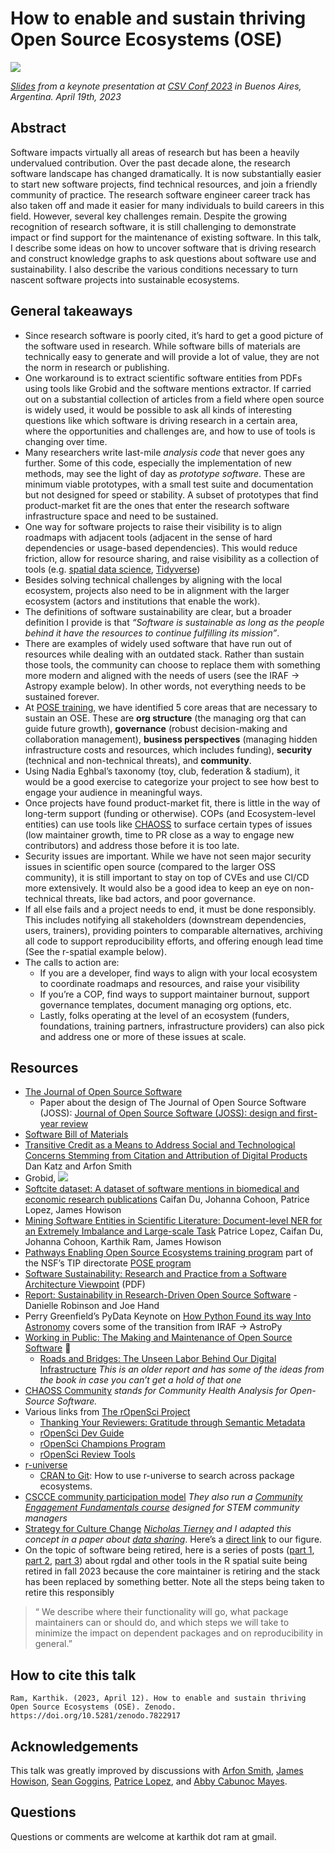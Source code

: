 # How to enable and sustain thriving Open Source Ecosystems (OSE)

[![][imgur]](https://inundata.org/talks/csvconf/#/0/3)

*[Slides][inundata] from a keynote presentation at [CSV Conf 2023][csvconf] in Buenos Aires, Argentina. April 19th, 2023*
## Abstract

Software impacts virtually all areas of research but has been a heavily undervalued contribution. Over the past decade alone, the research software landscape has changed dramatically. It is now substantially easier to start new software projects, find technical resources, and join a friendly community of practice. The research software engineer career track has also taken off and made it easier for many individuals to build careers in this field. However, several key challenges remain. Despite the growing recognition of research software, it is still challenging to demonstrate impact or find support for the maintenance of existing software. In this talk, I describe some ideas on how to uncover software that is driving research and construct knowledge graphs to ask questions about software use and sustainability. I also describe the various conditions necessary to turn nascent software projects into sustainable ecosystems.

## General takeaways 

- Since research software is poorly cited, it’s hard to get a good picture of the software used in research. While software bills of materials are technically easy to generate and will provide a lot of value, they are not the norm in research or publishing.
- One workaround is to extract scientific software entities from PDFs using tools like Grobid and the software mentions extractor. If carried out on a substantial collection of articles from a field where open source is widely used, it would be possible to ask all kinds of interesting questions like which software is driving research in a certain area, where the opportunities and challenges are, and how to use of tools is changing over time.
- Many researchers write last-mile *analysis code* that never goes any further. Some of this code, especially the implementation of new methods, may see the light of day as *prototype software*. These are minimum viable prototypes, with a small test suite and documentation but not designed for speed or stability. A subset of prototypes that find product-market fit are the ones that enter the research software infrastructure space and need to be sustained. 
- One way for software projects to raise their visibility is to align roadmaps with adjacent tools (adjacent in the sense of hard dependencies or usage-based dependencies). This would reduce friction, allow for resource sharing, and raise visibility as a collection of tools (e.g. [spatial data science](https://r-spatial.org/), [Tidyverse](https://joss.theoj.org/papers/10.21105/joss.01686))
- Besides solving technical challenges by aligning with the local ecosystem, projects also need to be in alignment with the larger ecosystem (actors and institutions that enable the work).
- The definitions of software sustainability are clear, but a broader definition I provide is that *“Software is sustainable as long as the people behind it have the resources to continue fulfilling its mission”*.
- There are examples of widely used software that have run out of resources while dealing with an outdated stack. Rather than sustain those tools, the community can choose to replace them with something more modern and aligned with the needs of users (see the IRAF → Astropy example below). In other words, not everything needs to be sustained forever.
- At [POSE training](https://pose.training/), we have identified 5 core areas that are necessary to sustain an OSE. These are **org structure** (the managing org that can guide future growth), **governance** (robust decision-making and collaboration management), **business perspectives** (managing hidden infrastructure costs and resources, which includes funding), **security** (technical and non-technical threats), and **community**. 
- Using Nadia Eghbal’s taxonomy (toy, club, federation & stadium), it would be a good exercise to categorize your project to see how best to engage your audience in meaningful ways. 
- Once projects have found product-market fit, there is little in the way of long-term support (funding or otherwise). COPs (and Ecosystem-level entities) can use tools like [CHAOSS](https://chaoss.community/) to surface certain types of issues (low maintainer growth, time to PR close as a way to engage new contributors) and address those before it is too late. 
- Security issues are important. While we have not seen major security issues in scientific open source (compared to the larger OSS community), it is still important to stay on top of CVEs and use CI/CD more extensively. It would also be a good idea to keep an eye on non-technical threats, like bad actors, and poor governance.
- If all else fails and a project needs to end, it must be done responsibly. This includes notifying all stakeholders (downstream dependencies, users, trainers), providing pointers to comparable alternatives, archiving all code to support reproducibility efforts, and offering enough lead time (See the r-spatial example below).
- The calls to action are:
	- If you are a developer, find ways to align with your local ecosystem to coordinate roadmaps and resources, and raise your visibility
	- If you’re a COP, find ways to support maintainer burnout, support governance templates, document managing org options, etc.
	- Lastly, folks operating at the level of an ecosystem (funders, foundations, training partners, infrastructure providers) can also pick and address one or more of these issues at scale. 

## Resources

- [The Journal of Open Source Software][theoj]   
	* Paper about the design of The Journal of Open Source Software (JOSS): [Journal of Open Source Software (JOSS): design and first-year review][peerj]
- [Software Bill of Materials][synopsys]
- [Transitive Credit as a Means to Address Social and Technological Concerns Stemming from Citation and Attribution of Digital Products][metajnl] Dan Katz and Arfon Smith
- Grobid, [][readthedocs]![](https://i.imgur.com/hIzjbUo.png)   
- [Softcite dataset: A dataset of software mentions in biomedical and economic research publications][onlinelibrary] Caifan Du, Johanna Cohoon, Patrice Lopez, James Howison   
- [Mining Software Entities in Scientific Literature: Document-level NER for an Extremely Imbalance and Large-scale Task][acm] Patrice Lopez, Caifan Du, Johanna Cohoon, Karthik Ram, James Howison  
- [Pathways Enabling Open Source Ecosystems training program][pose] part of the NSF’s TIP directorate [POSE program][nsf]      
- [Software Sustainability: Research and Practice from a
Software Architecture Viewpoint][hud] (PDF)
- [Report: Sustainability in Research-Driven Open Source Software][codeforsociety] - Danielle Robinson and Joe Hand      
- Perry Greenfield’s PyData Keynote on [How Python Found its way Into Astronomy][youtube] covers some of the transition from IRAF → AstroPy      
- [Working in Public: The Making and Maintenance of Open Source Software][stripe] 📙      
	- [Roads and Bridges: The Unseen Labor Behind Our Digital Infrastructure][fordfoundation] *This is an older report and has some of the ideas from the book in case you can’t get a hold of that one* 
- [CHAOSS Community][chaoss] *stands for Community Health Analysis for Open-Source Software.*
- Various links from [The rOpenSci Project][ropensci]  
	- [Thanking Your Reviewers: Gratitude through Semantic Metadata][ropensci]    
	- [rOpenSci Dev Guide][ropensci]
	- [rOpenSci Champions Program][ropensci]  
	- [rOpenSci Review Tools][github]   
- [r-universe][r-universe]
	- [CRAN to Git][ropensci]: How to use r-universe to search across package ecosystems.
- [CSCCE community participation model][cscce] *They also run a [Community Engagement Fundamentals course][cscce] designed for STEM community managers*
- [Strategy for Culture Change][cos] *[Nicholas Tierney][njtierney] and I adapted this concept in a paper about [data sharing][sciencedirect]*. Here’s a [direct link][els-cdn] to our figure.
- On the topic of software being retired, here is a series of posts ([part 1][org/r/2022/04/12/evolution], [part 2][org/r/2022/12/14/evolution2], [part 3][org/r/2023/04/10/evolution3]) about rgdal and other tools in the R spatial suite being retired in fall 2023 because the core maintainer is retiring and the stack has been replaced by something better. Note all the steps being taken to retire this responsibly 
> “ We describe where their functionality will go, what package maintainers can or should do, and which steps we will take to minimize the impact on dependent packages and on reproducibility in general.”

## How to cite this talk

```Ram, Karthik. (2023, April 12). How to enable and sustain thriving Open Source Ecosystems (OSE). Zenodo. https://doi.org/10.5281/zenodo.7822917```

## Acknowledgements

This talk was greatly improved by discussions with [Arfon Smith](https://www.arfon.org/), [James Howison](http://james.howison.name/), [Sean Goggins](https://www.seangoggins.net/), [Patrice Lopez][science-miner], and [Abby Cabunoc Mayes](https://abbycabs.github.io/). 

## Questions

Questions or comments are welcome at karthik dot ram at gmail.



[science-miner]: https://science-miner.com/
[org/r/2023/04/10/evolution3]: https://r-spatial.org/r/2023/04/10/evolution3.html
[org/r/2022/12/14/evolution2]: https://r-spatial.org/r/2022/12/14/evolution2.html
[org/r/2022/04/12/evolution]: https://r-spatial.org/r/2022/04/12/evolution.html
[els-cdn]: https://ars.els-cdn.com/content/image/1-s2.0-S2666389921002300-gr1_lrg.jpg
[sciencedirect]: https://www.sciencedirect.com/science/article/pii/S2666389921002300
[njtierney]: https://www.njtierney.com/about/
[cos]: https://www.cos.io/blog/strategy-for-culture-change
[cscce]: https://www.cscce.org/trainings/cef/
[cscce]: https://www.cscce.org/resources/cpm/
[ropensci]: https://ropensci.org/blog/2023/04/03/cran-to-git/
[r-universe]: https://r-universe.dev/search/
[github]: https://github.com/ropensci-review-tools
[ropensci]: https://ropensci.org/champions/
[ropensci]: https://devguide.ropensci.org/
[ropensci]: https://ropensci.org/blog/2018/03/16/thanking-reviewers-in-metadata/
[ropensci]: https://ropensci.org/
[chaoss]: https://chaoss.community/
[fordfoundation]: https://www.fordfoundation.org/work/learning/research-reports/roads-and-bridges-the-unseen-labor-behind-our-digital-infrastructure/
[stripe]: https://press.stripe.com/working-in-public
[youtube]: https://www.youtube.com/watch?v=uz53IV1V_Xo&t=11s
[codeforsociety]: https://www.codeforsociety.org/resources/report-sustainability-in-research-driven-open-source-software
[hud]: https://eprints.hud.ac.uk/id/eprint/33972/1/1-s2.0-S0164121217303072-main.pdf
[nsf]: https://beta.nsf.gov/funding/opportunities/pathways-enable-open-source-ecosystems-pose
[pose]: https://pose.training/
[acm]: https://dl.acm.org/doi/abs/10.1145/3459637.3481936
[onlinelibrary]: https://asistdl.onlinelibrary.wiley.com/doi/abs/10.1002/asi.24454
[readthedocs]: https://grobid.readthedocs.io/en/latest/Principles/
[metajnl]: https://openresearchsoftware.metajnl.com/articles/10.5334/jors.be
[synopsys]: https://www.synopsys.com/blogs/software-security/software-bill-of-materials-bom/
[peerj]: https://peerj.com/articles/cs-147/
[theoj]: https://joss.theoj.org/
[pose]: https://pose.training/
[theoj]: https://joss.theoj.org/papers/10.21105/joss.01686
[r-spatial]: https://r-spatial.org/book/
[csvconf]: https://csvconf.com/
[inundata]: https://inundata.org/talks/csvconf/#/0/3
[imgur]: https://i.imgur.com/VjeqIqr.jpg
